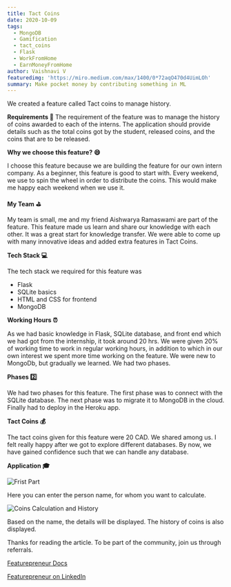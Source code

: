 ```yaml
---
title: Tact Coins
date: 2020-10-09
tags: 
  - MongoDB
  - Gamification
  - tact_coins
  - Flask
  - WorkFromHome
  - EarnMoneyFromHome
author: Vaishnavi V
featuredimg: 'https://miro.medium.com/max/1400/0*72aqO470d4UimLOh'
summary: Make pocket money by contributing something in ML
---
```


We created a feature called Tact coins to manage history.

**Requirements 📃**
The requirement of the feature was to manage the history of coins awarded to each of the interns. The application should provide details such as the total coins got by the student, released coins, and the coins that are to be released.

**Why we choose this feature? 😄**

I choose this feature because we are building the feature for our own intern company. As a beginner, this feature is good to start with. Every weekend, we use to spin the wheel in order to distribute the coins. This would make me happy each weekend when we use it.

**My Team ⛳️**

My team is small, me and my friend Aishwarya Ramaswami are part of the feature. This feature made us learn and share our knowledge with each other. It was a great start for knowledge transfer. We were able to come up with many innovative ideas and added extra features in Tact Coins.

**Tech Stack 💻**

The tech stack we required for this feature was
* Flask
* SQLite basics
* HTML and CSS for frontend
* MongoDB

**Working Hours ⏰**

As we had basic knowledge in Flask, SQLite database, and front end which we had got from the internship, it took around 20 hrs. We were given 20% of working time to work in regular working hours, in addition to which in our own interest we spent more time working on the feature. We were new to MongoDb, but gradually we learned. We had two phases.

**Phases 2️⃣**

We had two phases for this feature. The first phase was to connect with the SQLite database. The next phase was to migrate it to MongoDB in the cloud. Finally had to deploy in the Heroku app.

**Tact Coins 💰**

The tact coins given for this feature were 20 CAD. We shared among us. I felt really happy after we got to explore different databases. By now, we have gained confidence such that we can handle any database.

**Application 🎓**

![Frist Part](https://miro.medium.com/max/1400/1*dgfRpuIAshv_NeW5m3vgUw.png)

Here you can enter the person name, for whom you want to calculate.

![Coins Calculation and History](https://miro.medium.com/max/1400/1*JG_2rmwLQBm5t8vul2cGcg.jpeg)

Based on the name, the details will be displayed. The history of coins is also displayed.

Thanks for reading the article. To be part of the community, join us through referrals.

[Featurepreneur Docs](https://tactlabs.gitbook.io/featurepreneur/)

[Featurepreneur on LinkedIn](https://www.linkedin.com/company/featurepreneur/)

